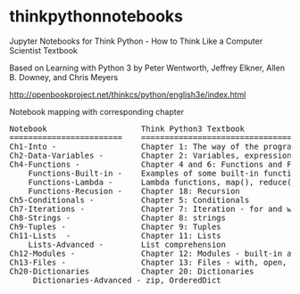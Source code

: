 # thinkpythonnotebooks
Jupyter Notebooks for Think Python - How to Think Like a Computer Scientist Textbook

Based on Learning with Python 3 by Peter Wentworth, Jeffrey Elkner, Allen B. Downey, and Chris Meyers

http://openbookproject.net/thinkcs/python/english3e/index.html

Notebook mapping with corresponding chapter

<pre>
Notebook                    Think Python3 Textbook 
========================    ============================================== 
Ch1-Into -                  Chapter 1: The way of the program
Ch2-Data-Variables -        Chapter 2: Variables, expressions, and statements
Ch4-Functions -             Chapter 4 and 6: Functions and Fruitful functions
    Functions-Built-in -    Examples of some built-in functions
    Functions-Lambda -      Lambda functions, map(), reduce(), filter()
    Functions-Recusion -    Chapter 18: Recursion
Ch5-Conditionals -          Chapter 5: Conditionals
Ch7-Iterations -            Chapter 7: Iteration - for and while loops
Ch8-Strings -               Chapter 8: strings
Ch9-Tuples -                Chapter 9: Tuples
Ch11-Lists  -               Chapter 11: Lists
    Lists-Advanced -        List comprehension
Ch12-Modules -              Chapter 12: Modules - built-in and user-defined
Ch13-Files -                Chapter 13: Files - with, open, binary, urllib
Ch20-Dictionaries           Chapter 20: Dictionaries
     Dictionaries-Advanced - zip, OrderedDict
</pre>